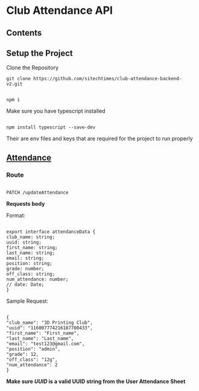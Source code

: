 # Club Attendance API

## Contents

## Setup the Project

Clone the Repository

```
git clone https://github.com/sitechtimes/club-attendance-backend-v2.git
```

```

npm i

```

Make sure you have typescript installed

```

npm install typescript --save-dev

```

Their are env files and keys that are required for the project to run properly

## [Attendance](src/middleware/club/attendance.ts)

### Route

```

PATCH /updateAttendance

```

**Requests body**

Format:

```

export interface attendanceData {
club_name: string;
uuid: string;
first_name: string;
last_name: string;
email: string;
position: string;
grade: number;
off_class: string;
num_attendance: number;
// date: Date;
}

```

Sample Request:

```

{
"club_name": "3D Printing Club",
"uuid": "116007774216187700433",
"first_name": "First_name",
"last_name": "Last_name",
"email": "test123@gmail.com",
"position": "admin",
"grade": 12,
"off_class": "12g",
"num_attendance": 2
}

```

**Make sure _UUID_ is a valid UUID string from the User Attendance Sheet**

```

```
